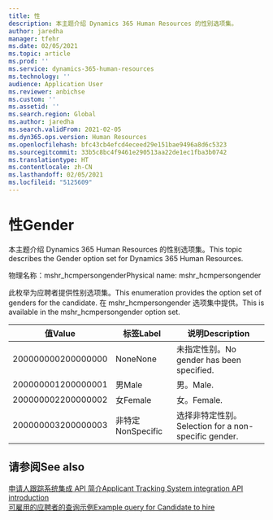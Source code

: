 ```yaml
---
title: 性
description: 本主题介绍 Dynamics 365 Human Resources 的性别选项集。
author: jaredha
manager: tfehr
ms.date: 02/05/2021
ms.topic: article
ms.prod: ''
ms.service: dynamics-365-human-resources
ms.technology: ''
audience: Application User
ms.reviewer: anbichse
ms.custom: ''
ms.assetid: ''
ms.search.region: Global
ms.author: jaredha
ms.search.validFrom: 2021-02-05
ms.dyn365.ops.version: Human Resources
ms.openlocfilehash: bfc43cb4efcd4eceed29e151bae9496a8d6c5323
ms.sourcegitcommit: 33b5c8bc4f9461e290513aa22de1ec1fba3b0742
ms.translationtype: HT
ms.contentlocale: zh-CN
ms.lasthandoff: 02/05/2021
ms.locfileid: "5125609"
---
```

# <a name="gender"></a><span data-ttu-id="b62b0-103">性</span><span class="sxs-lookup"><span data-stu-id="b62b0-103">Gender</span></span>

<span data-ttu-id="b62b0-104">本主题介绍 Dynamics 365 Human Resources 的性别选项集。</span><span class="sxs-lookup"><span data-stu-id="b62b0-104">This topic describes the Gender option set for Dynamics 365 Human Resources.</span></span>

<span data-ttu-id="b62b0-105">物理名称：mshr_hcmpersongender</span><span class="sxs-lookup"><span data-stu-id="b62b0-105">Physical name: mshr_hcmpersongender</span></span>

<span data-ttu-id="b62b0-106">此枚举为应聘者提供性别选项集。</span><span class="sxs-lookup"><span data-stu-id="b62b0-106">This enumeration provides the option set of genders for the candidate.</span></span> <span data-ttu-id="b62b0-107">在 mshr_hcmpersongender 选项集中提供。</span><span class="sxs-lookup"><span data-stu-id="b62b0-107">This is available in the mshr_hcmpersongender option set.</span></span>

| <span data-ttu-id="b62b0-108">值</span><span class="sxs-lookup"><span data-stu-id="b62b0-108">Value</span></span> | <span data-ttu-id="b62b0-109">标签</span><span class="sxs-lookup"><span data-stu-id="b62b0-109">Label</span></span> | <span data-ttu-id="b62b0-110">说明</span><span class="sxs-lookup"><span data-stu-id="b62b0-110">Description</span></span> |
| --- | --- | --- |
| <span data-ttu-id="b62b0-111">200000000</span><span class="sxs-lookup"><span data-stu-id="b62b0-111">200000000</span></span> | <span data-ttu-id="b62b0-112">None</span><span class="sxs-lookup"><span data-stu-id="b62b0-112">None</span></span> | <span data-ttu-id="b62b0-113">未指定性别。</span><span class="sxs-lookup"><span data-stu-id="b62b0-113">No gender has been specified.</span></span> |
| <span data-ttu-id="b62b0-114">200000001</span><span class="sxs-lookup"><span data-stu-id="b62b0-114">200000001</span></span> | <span data-ttu-id="b62b0-115">男</span><span class="sxs-lookup"><span data-stu-id="b62b0-115">Male</span></span> | <span data-ttu-id="b62b0-116">男。</span><span class="sxs-lookup"><span data-stu-id="b62b0-116">Male.</span></span> |
| <span data-ttu-id="b62b0-117">200000002</span><span class="sxs-lookup"><span data-stu-id="b62b0-117">200000002</span></span> | <span data-ttu-id="b62b0-118">女</span><span class="sxs-lookup"><span data-stu-id="b62b0-118">Female</span></span> | <span data-ttu-id="b62b0-119">女。</span><span class="sxs-lookup"><span data-stu-id="b62b0-119">Female.</span></span> |
| <span data-ttu-id="b62b0-120">200000003</span><span class="sxs-lookup"><span data-stu-id="b62b0-120">200000003</span></span> | <span data-ttu-id="b62b0-121">非特定</span><span class="sxs-lookup"><span data-stu-id="b62b0-121">NonSpecific</span></span> | <span data-ttu-id="b62b0-122">选择非特定性别。</span><span class="sxs-lookup"><span data-stu-id="b62b0-122">Selection for a non-specific gender.</span></span> |

## <a name="see-also"></a><span data-ttu-id="b62b0-123">请参阅</span><span class="sxs-lookup"><span data-stu-id="b62b0-123">See also</span></span>

[<span data-ttu-id="b62b0-124">申请人跟踪系统集成 API 简介</span><span class="sxs-lookup"><span data-stu-id="b62b0-124">Applicant Tracking System integration API introduction</span></span>](hr-admin-integration-ats-api-introduction.md)<br>
[<span data-ttu-id="b62b0-125">可雇用的应聘者的查询示例</span><span class="sxs-lookup"><span data-stu-id="b62b0-125">Example query for Candidate to hire</span></span>](hr-admin-integration-ats-api-candidate-to-hire-example-query.md)
